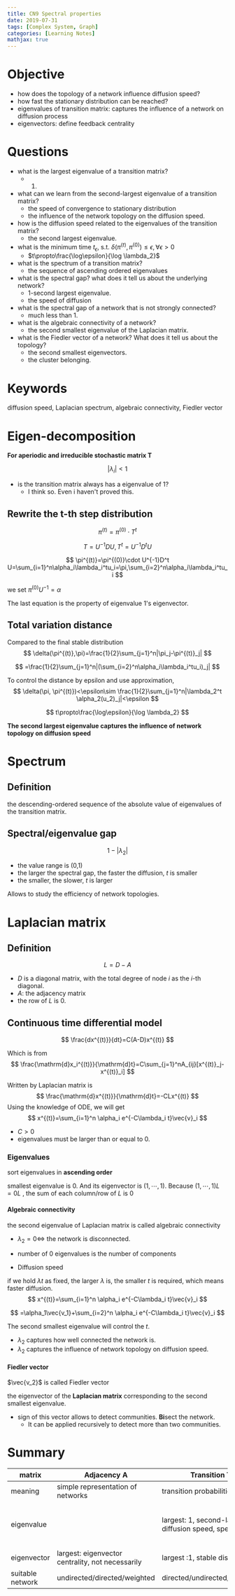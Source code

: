 ```yaml
---
title: CN9 Spectral properties
date: 2019-07-31
tags: [Complex System, Graph]
categories: [Learning Notes]
mathjax: true
---
```


# Objective

- how does the topology of a network influence diffusion speed?
- how fast the stationary distribution can be reached?
- eigenvalues of transition matrix: captures the influence of a network on diffusion process
- eigenvectors: define feedback centrality

# Questions

- what is the largest eigenvalue of a transition matrix?
  - 1.
- what can we learn from the second-largest eigenvalue of a transition matrix?
  - the speed of convergence to stationary distribution
  - the influence of the network topology on the diffusion speed.
- how is the diffusion speed related to the eigenvalues of the transition matrix?
  - the second largest eigenvalue.
- what is the minimum time $t_\epsilon$, s.t. $\delta(\pi^{(t)}, \pi^{(0)})\leq \epsilon, \forall\epsilon>0$
  - $t\propto\frac{\log\epsilon}{\log \lambda_2}$
- what is the spectrum of a transition matrix? 
  - the sequence of ascending ordered eigenvalues
- what is the spectral gap? what does it tell us about the underlying network?
  - 1-second largest eigenvalue.
  - the speed of diffusion
- what is the spectral gap of a network that is not strongly connected?
  - much less than 1.
- what is the algebraic connectivity of a network?
  - the second smallest eigenvalue of the Laplacian matrix.
- what is the Fiedler vector of a network? What does it tell us about the topology?
  - the second smallest eigenvectors.
  - the cluster belonging.

# Keywords

diffusion speed, Laplacian spectrum, algebraic connectivity, Fiedler vector



# Eigen-decomposition

**For aperiodic and irreducible stochastic matrix T**

$$
|\lambda_i|<1%2C\forall i\geq 2
$$


- is the transition matrix always has a eigenvalue of 1?
  - I think so. Even i haven't proved this.

## Rewrite the t-th step distribution

$$
\pi^{(t)}=\pi^{(0)}\cdot T^t
$$

$$
T = U^{-1}DU, T^t = U^{-1}D^tU
$$

$$
\pi^{(t)}=\pi^{(0)}\cdot U^{-1}D^t U=\sum_{i=1}^n\alpha_i\lambda_i^tu_i=\pi,\sum_{i=2}^n\alpha_i\lambda_i^tu_i
$$

we set $\pi^{(0)}U^{-1}=\alpha$

The last equation is the property of eigenvalue 1's eigenvector.

## Total variation distance 

Compared to the final stable distribution
$$
\delta(\pi^{(t)},\pi)=\frac{1}{2}\sum_{j=1}^n|\pi_j-\pi^{(t)}_j|
$$

$$
=\frac{1}{2}\sum_{j=1}^n|(\sum_{i=2}^n\alpha_i\lambda_i^tu_i)_j|
$$



To control the distance by epsilon and use approximation, 
$$
\delta(\pi, \pi^{(t)})<\epsilon\sim \frac{1}{2}\sum_{j=1}^n|\lambda_2^t \alpha_2(u_2)_j|<\epsilon
$$

$$
t\propto\frac{\log\epsilon}{\log \lambda_2}
$$

**The second largest eigenvalue captures the influence of network topology on diffusion speed**

# Spectrum

## Definition

the descending-ordered sequence of the absolute value of eigenvalues of the transition matrix.

## Spectral/eigenvalue gap

$$
1-|\lambda_2|
$$

- the value range is (0,1)
- the larger the spectral gap, the faster the diffusion, $t$​ is smaller
- the smaller, the slower, $t$ is larger​​

Allows to study the efficiency of network topologies.

# Laplacian matrix

## Definition

$$
L=D-A
$$

- $D$ is a diagonal matrix, with the total degree of node $i$ as the $i$-th diagonal.
- $A$: the adjacency matrix
- the row of $L$ is 0.

## Continuous time differential model

$$
\frac{dx^{(t)}}{dt}=C(A-D)x^{(t)}
$$



Which is from
$$
\frac{\mathrm{d}x_i^{(t)}}{\mathrm{d}t}=C\sum_{j=1}^nA_{ij}[x^{(t)}_j-x^{(t)}_i]
$$


Written by Laplacian matrix is
$$
\frac{\mathrm{d}x^{(t)}}{\mathrm{d}t}=-CLx^{(t)}
$$
Using the knowledge of ODE, we will get
$$
x^{(t)}=\sum_{i=1}^n \alpha_i e^{-C\lambda_i t}\vec{v}_i
$$

- $C>0$
- eigenvalues must be larger than or equal to 0.

### Eigenvalues 

sort eigenvalues in **ascending order**

smallest eigenvalue is 0. And its eigenvector is $(1,\cdots,1)$. Because $(1,\cdots,1)L=0L$​ , the sum of each column/row of $L$ is 0 

#### Algebraic connectivity

the second eigenvalue of Laplacian matrix is called algebraic connectivity

- $\lambda_2=0\Leftrightarrow$ the network is disconnected.
- number of 0 eigenvalues is the number of components

- Diffusion speed

if we hold $\lambda t$​ as fixed, the larger $\lambda$​ is, the smaller $t$​ is required, which means faster diffusion.
$$
x^{(t)}=\sum_{i=1}^n \alpha_i e^{-C\lambda_i t}\vec{v}_i
$$

$$
=\alpha_1\vec{v_1}+\sum_{i=2}^n \alpha_i e^{-C\lambda_i t}\vec{v}_i
$$



The second smallest eigenvalue will control the $t$​.

- $\lambda_2$ captures how well connected the network is.
- $\lambda_2$ captures the influence of network topology on diffusion speed.

#### Fiedler vector

$\vec{v_2}$ is called Fiedler vector

the eigenvector of the **Laplacian matrix** corresponding to the second smallest eigenvalue.

- sign of this vector allows to detect communities. **Bi**sect the network. 
  - It can be applied recursively to detect more than two communities.

# Summary
|matrix|Adjacency A|Transition T|Laplacian L|
|-------|---------------|------------|-----|
| meaning| simple representation of networks| transition probabilities| generalization of Laplacian operator |
|eigenvalue||largest: 1, second-largest: diffusion speed, spectral gap|smallest: 0, second smallest: algebraic connectivity, connectedness/diffusion speed|
|eigenvector| largest: eigenvector centrality, not necessarily | largest :1,  stable distribution | second-smallest: Fiedler vector|
|suitable network|undirected/directed/weighted|directed/undirected/weighted|undirected, more complicated for directed|

